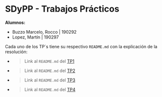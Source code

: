 # **SDyPP - Trabajos Prácticos**

**Alumnos:**

- Buzzo Marcelo, Rocco | 190292
- Lopez, Martín | 190297

Cada uno de los TP´s tiene su respectivo ```README.md``` con la explicación de la resolución:

- > Link al ```README.md``` del [TP1](https://github.com/martinlopez05/SD-2025-Trabajos-Practicos/tree/main/tp1)

- > Link al ```README.md``` del [TP2](https://github.com/martinlopez05/SD-2025-Trabajos-Practicos/tree/main/tp2)

- > Link al ```README.md``` del [TP3](/)

- > Link al ```README.md``` del [TP4](/)

